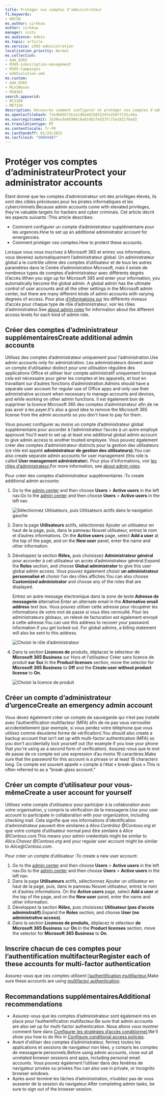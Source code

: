 ```yaml
---
title: Protéger vos comptes d’administrateur
f1.keywords:
- NOCSH
ms.author: sirkkuw
author: sirkkuw
manager: scotv
ms.audience: Admin
ms.topic: article
ms.service: o365-administration
localization_priority: Normal
ms.collection:
- Adm_O365
- M365-subscription-management
- M365-Campaigns
- m365solution-smb
ms.custom:
- Adm_O365
- MiniMaven
- MSB365
search.appverid:
- BCS160
- MET150
description: Découvrez comment configurer et protéger vos comptes d’administrateur.
ms.openlocfilehash: 73e4b69571b1e1d0a4d1585224fe256ff135c40a
ms.sourcegitcommit: 1b30ac6e05906c8a014b1fed33fc71e1821f6ad2
ms.translationtype: MT
ms.contentlocale: fr-FR
ms.lasthandoff: 01/29/2021
ms.locfileid: "50044487"
---
```

# <a name="protect-your-administrator-accounts"></a><span data-ttu-id="9de5d-103">Protéger vos comptes d’administrateur</span><span class="sxs-lookup"><span data-stu-id="9de5d-103">Protect your administrator accounts</span></span>

<span data-ttu-id="9de5d-104">Étant donné que les comptes d’administrateur ont des privilèges élevés, ils sont des cibles précieuses pour les pirates informatiques et les cybercriminels.</span><span class="sxs-lookup"><span data-stu-id="9de5d-104">Because admin accounts come with elevated privileges, they're valuable targets for hackers and cyber criminals.</span></span> <span data-ttu-id="9de5d-105">Cet article décrit les aspects suivants :</span><span class="sxs-lookup"><span data-stu-id="9de5d-105">This article describes:</span></span>

- <span data-ttu-id="9de5d-106">Comment configurer un compte d’administrateur supplémentaire pour les urgences.</span><span class="sxs-lookup"><span data-stu-id="9de5d-106">How to set up an additional administrator account for emergencies.</span></span>
- <span data-ttu-id="9de5d-107">Comment protéger ces comptes.</span><span class="sxs-lookup"><span data-stu-id="9de5d-107">How to protect these accounts.</span></span>

<span data-ttu-id="9de5d-108">Lorsque vous vous inscrivez à Microsoft 365 et entrez vos informations, vous devenez automatiquement l’administrateur global. Un administrateur global a le contrôle ultime des comptes d’utilisateur et de tous les autres paramètres dans le Centre d’administration Microsoft, mais il existe de nombreux types de comptes d’administrateur avec différents degrés d’accès.</span><span class="sxs-lookup"><span data-stu-id="9de5d-108">When you sign up for Microsoft 365 and enter your information, you automatically become the global admin. A global admin has the ultimate control of user accounts and all the other settings in the Microsoft admin center, but there are many different kinds of admin accounts with varying degrees of access.</span></span> <span data-ttu-id="9de5d-109">Pour plus [d’informations sur](https://docs.microsoft.com/office365/admin/add-users/about-admin-roles) les différents niveaux d’accès pour chaque type de rôle d’administrateur, voir les rôles d’administrateur.</span><span class="sxs-lookup"><span data-stu-id="9de5d-109">See [about admin roles](https://docs.microsoft.com/office365/admin/add-users/about-admin-roles) for information about the different access levels for each kind of admin role.</span></span>

## <a name="create-additional-admin-accounts"></a><span data-ttu-id="9de5d-110">Créer des comptes d’administrateur supplémentaires</span><span class="sxs-lookup"><span data-stu-id="9de5d-110">Create additional admin accounts</span></span>

<span data-ttu-id="9de5d-111">Utilisez des comptes d’administrateur uniquement pour l’administration.</span><span class="sxs-lookup"><span data-stu-id="9de5d-111">Use admin accounts only for administration.</span></span> <span data-ttu-id="9de5d-112">Les administrateurs doivent avoir un compte d’utilisateur distinct pour une utilisation régulière des applications Office et utiliser leur compte administratif uniquement lorsque cela est nécessaire pour gérer les comptes et les appareils, et tout en travaillant sur d’autres fonctions d’administration.</span><span class="sxs-lookup"><span data-stu-id="9de5d-112">Admins should have a separate user account for regular use of Office apps and only use their administrative account when necessary to manage accounts and devices, and while working on other admin functions.</span></span> <span data-ttu-id="9de5d-113">Il est également bon de supprimer la licence Microsoft 365 des comptes d’administrateur afin de ne pas avoir à les payer.</span><span class="sxs-lookup"><span data-stu-id="9de5d-113">It's also a good idea to remove the Microsoft 365 license from the admin accounts so you don't have to pay for them.</span></span>

<span data-ttu-id="9de5d-114">Vous pouvez configurer au moins un compte d’administrateur global supplémentaire pour accorder à l’administrateur l’accès à un autre employé approuvé.</span><span class="sxs-lookup"><span data-stu-id="9de5d-114">You'll want to set up at least one additional global admin account to give admin access to another trusted employee.</span></span> <span data-ttu-id="9de5d-115">Vous pouvez également créer des comptes d’administrateur distincts pour la gestion des utilisateurs (ce rôle est appelé **administrateur de gestion des utilisateurs).**</span><span class="sxs-lookup"><span data-stu-id="9de5d-115">You can also create separate admin accounts for user management (this role is called **User management administrator**).</span></span> <span data-ttu-id="9de5d-116">Pour plus d’informations, voir [les rôles d’administrateur.](https://docs.microsoft.com/office365/admin/add-users/about-admin-roles)</span><span class="sxs-lookup"><span data-stu-id="9de5d-116">For more information, see [about admin roles](https://docs.microsoft.com/office365/admin/add-users/about-admin-roles).</span></span>

<span data-ttu-id="9de5d-117">Pour créer des comptes d’administrateur supplémentaires :</span><span class="sxs-lookup"><span data-stu-id="9de5d-117">To create additional admin accounts:</span></span>

 1. <span data-ttu-id="9de5d-118">Go to the <a href="https://go.microsoft.com/fwlink/p/?linkid=837890" target="_blank">admin center</a> and then choose **Users** \> **Active users** in the left nav.</span><span class="sxs-lookup"><span data-stu-id="9de5d-118">Go to the <a href="https://go.microsoft.com/fwlink/p/?linkid=837890" target="_blank">admin center</a> and then choose **Users** \> **Active users** in the left nav.</span></span>

    ![Sélectionnez Utilisateurs, puis Utilisateurs actifs dans le navigation gauche](../media/Activeusers.png)

 2. <span data-ttu-id="9de5d-120">Dans la page **Utilisateurs** actifs, sélectionnez Ajouter un utilisateur  en haut de la page, puis, dans le panneau Nouvel utilisateur, entrez le nom et d’autres informations. </span><span class="sxs-lookup"><span data-stu-id="9de5d-120">On the **Active users** page, select **Add a user** at the top of the page, and on the **New user** panel, enter the name and other information.</span></span>
 3. <span data-ttu-id="9de5d-121">Développez la section **Rôles,** puis choisissez **Administrateur général** pour accorder à cet utilisateur un accès d’administrateur général.</span><span class="sxs-lookup"><span data-stu-id="9de5d-121">Expand the **Roles** section, and choose **Global administrator** to give this user global admin access.</span></span> <span data-ttu-id="9de5d-122">Vous pouvez également choisir **un administrateur personnalisé et** choisir l’un des rôles affichés.</span><span class="sxs-lookup"><span data-stu-id="9de5d-122">You can also choose **Customized administrator** and choose any of the roles that are displayed.</span></span>

    <span data-ttu-id="9de5d-123">Entrez un autre message électronique dans la zone de texte **Adresse de messagerie** alternative.</span><span class="sxs-lookup"><span data-stu-id="9de5d-123">Enter an alternate email in the **Alternative email address** text box.</span></span> <span data-ttu-id="9de5d-124">Vous pouvez utiliser cette adresse pour récupérer les informations de votre mot de passe si vous êtes verrouillé. Pour les administrateurs globaux, un relevé de facturation est également envoyé à cette adresse.</span><span class="sxs-lookup"><span data-stu-id="9de5d-124">You can use this address to recover your password information if you get locked out. For global admins, a billing statement will also be sent to this address.</span></span>

    ![Choisir le rôle d’administrateur](../media/adminroles.png)

 4. <span data-ttu-id="9de5d-126">Dans la section **Licences de** produits, déplacez le sélecteur de **Microsoft 365 Business** sur Hors et l’utilisateur Créer sans licence de produit  **sur** **Sur**.</span><span class="sxs-lookup"><span data-stu-id="9de5d-126">In the **Product licenses** section, move the selector for **Microsoft 365 Business** to **Off** and the **Create user without product license** to **On**.</span></span>

    ![Choisir la licence de produit](../media/productlicense.png)

## <a name="create-an-emergency-admin-account"></a><span data-ttu-id="9de5d-128">Créer un compte d’administrateur d’urgence</span><span class="sxs-lookup"><span data-stu-id="9de5d-128">Create an emergency admin account</span></span>

<span data-ttu-id="9de5d-129">Vous devez également créer un compte de sauvegarde qui n’est pas installé avec l’authentification multifacteur (MFA) afin de ne pas vous verrouiller accidentellement (par exemple, si vous perdez votre téléphone que vous utilisez comme deuxième forme de vérification).</span><span class="sxs-lookup"><span data-stu-id="9de5d-129">You should also create a backup account that isn't set up with multi-factor authentication (MFA) so you don't accidentally lock yourself out (for example if you lose your phone that you're using as a second form of verification).</span></span> <span data-ttu-id="9de5d-130">Assurez-vous que le mot de passe de ce compte est une expression d’au moins 16 caractères.</span><span class="sxs-lookup"><span data-stu-id="9de5d-130">Make sure that the password for this account is a phrase or at least 16 characters long.</span></span> <span data-ttu-id="9de5d-131">Ce compte est souvent appelé « compte à l’état « break-glass ».</span><span class="sxs-lookup"><span data-stu-id="9de5d-131">This is often referred to as a "break-glass account."</span></span>

## <a name="create-a-user-account-for-yourself"></a><span data-ttu-id="9de5d-132">Créer un compte d’utilisateur pour vous-même</span><span class="sxs-lookup"><span data-stu-id="9de5d-132">Create a user account for yourself</span></span>

<span data-ttu-id="9de5d-133">Utilisez votre compte d’utilisateur pour participer à la collaboration avec votre organisation, y compris la vérification de la messagerie.</span><span class="sxs-lookup"><span data-stu-id="9de5d-133">Use your user account to participate in collaboration with your organization, including checking mail.</span></span> <span data-ttu-id="9de5d-134">Cela signifie que vos informations d’identification d’administrateur peuvent être similaires à  *Alice.Contrôlez <span></span> @Contoso.org* et que votre compte d’utilisateur normal peut être similaire à *Alice <span></span> @Contoso.com*.</span><span class="sxs-lookup"><span data-stu-id="9de5d-134">This means your admin credentials might be similar to  *Alice.Chavez <span></span>@Contoso.org* and your regular user account might be similar to *Alice<span></span>@Contoso.com*.</span></span>

<span data-ttu-id="9de5d-135">Pour créer un compte d’utilisateur :</span><span class="sxs-lookup"><span data-stu-id="9de5d-135">To create a new user account:</span></span>

1. <span data-ttu-id="9de5d-136">Go to the <a href="https://go.microsoft.com/fwlink/p/?linkid=837890" target="_blank">admin center</a> and then choose **Users** \> **Active users** in the left nav.</span><span class="sxs-lookup"><span data-stu-id="9de5d-136">Go to the <a href="https://go.microsoft.com/fwlink/p/?linkid=837890" target="_blank">admin center</a> and then choose **Users** \> **Active users** in the left nav.</span></span>
2. <span data-ttu-id="9de5d-137">Dans la page **Utilisateurs** actifs, sélectionnez Ajouter un utilisateur  en haut de la page, puis, dans le panneau Nouvel utilisateur, entrez le nom et d’autres informations. </span><span class="sxs-lookup"><span data-stu-id="9de5d-137">On the **Active users** page, select **Add a user** at the top of the page, and on the **New user** panel, enter the name and other information.</span></span>
3. <span data-ttu-id="9de5d-138">Développez la section **Rôles,** puis choisissez **Utilisateur (pas d’accès administratif).**</span><span class="sxs-lookup"><span data-stu-id="9de5d-138">Expand the **Roles** section, and choose **User (no administrative access)**.</span></span>
4. <span data-ttu-id="9de5d-139">Dans la section **Licences de produits,** déplacez le sélecteur **de Microsoft 365 Business** sur **On**.</span><span class="sxs-lookup"><span data-stu-id="9de5d-139">In the **Product licenses** section, move the selector for **Microsoft 365 Business** to **On**.</span></span>

## <a name="register-each-of-these-accounts-for-multi-factor-authentication"></a><span data-ttu-id="9de5d-140">Inscrire chacun de ces comptes pour l’authentification multifacteur</span><span class="sxs-lookup"><span data-stu-id="9de5d-140">Register each of these accounts for multi-factor authentication</span></span>

<span data-ttu-id="9de5d-141">Assurez-vous que ces comptes utilisent [l’authentification multifacteur.](m365-campaigns-multifactor-authenication.md)</span><span class="sxs-lookup"><span data-stu-id="9de5d-141">Make sure these accounts are using [multifactor authentication](m365-campaigns-multifactor-authenication.md).</span></span>

## <a name="additional-recommendations"></a><span data-ttu-id="9de5d-142">Recommandations supplémentaires</span><span class="sxs-lookup"><span data-stu-id="9de5d-142">Additional recommendations</span></span>

- <span data-ttu-id="9de5d-143">Assurez-vous que les comptes d’administrateur sont également mis en place pour l’authentification multifacteur.</span><span class="sxs-lookup"><span data-stu-id="9de5d-143">Be sure that admin accounts are also set up for multi-factor authentication.</span></span> <span data-ttu-id="9de5d-144">Nous allons vous montrer comment faire dans [Configurer les stratégies d’accès conditionnel.](m365-campaigns-conditional-access.md)</span><span class="sxs-lookup"><span data-stu-id="9de5d-144">We'll show you how to do this in [Configure conditional access policies](m365-campaigns-conditional-access.md).</span></span>
- <span data-ttu-id="9de5d-145">Avant d’utiliser des comptes d’administrateur, fermez toutes les applications et sessions de navigateur non liées, y compris les comptes de messagerie personnels.</span><span class="sxs-lookup"><span data-stu-id="9de5d-145">Before using admin accounts, close out all unrelated browser sessions and apps, including personal email accounts.</span></span> <span data-ttu-id="9de5d-146">Vous pouvez également l’utiliser dans des fenêtres de navigateur privées ou privées.</span><span class="sxs-lookup"><span data-stu-id="9de5d-146">You can also use in private, or incognito browser windows.</span></span>
- <span data-ttu-id="9de5d-147">Après avoir terminé les tâches d’administration, n’oubliez pas de vous ausserer de la session du navigateur.</span><span class="sxs-lookup"><span data-stu-id="9de5d-147">After completing admin tasks, be sure to sign out of the browser session.</span></span>
